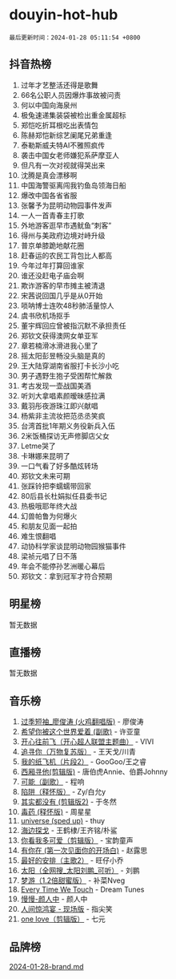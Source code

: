# douyin-hot-hub

`最后更新时间：2024-01-28 05:11:54 +0800`

## 抖音热榜

1. 过年才艺整活还得是歌舞
1. 66名公职人员因爆炸事故被问责
1. 何以中国向海泉州
1. 极兔速递集装袋被检出重金属超标
1. 郑恺吃折耳根吃出表情包
1. 陈赫郑恺新综艺阑尾兄弟重逢
1. 泰勒斯威夫特AI不雅照疯传
1. 袭击中国女老师嫌犯系萨摩亚人
1. 但凡有一次对视就得哭出来
1. 沈腾是真会漂移啊
1. 中国海警驱离闯我钓鱼岛领海日船
1. 爆改中国各省省服
1. 张馨予为昆明动物园事件发声
1. 一人一首青春主打歌
1. 外地游客逛早市遇鱿鱼“刺客”
1. 得州与美政府边境对峙升级
1. 普京单膝跪地献花圈
1. 赶春运的农民工背包比人都高
1. 今年过年打算回谁家
1. 谁还没赶电子庙会啊
1. 欺诈游客的早市摊主被清退
1. 宋茜说回国几乎是从0开始
1. 唢呐博士连吹48秒肺活量惊人
1. 虞书欣机场抠手
1. 董宇辉回应曾被指沉默不承担责任
1. 郑钦文获得澳网女单亚军
1. 章若楠滑冰滑进我心里了
1. 摇太阳彭昱畅没头脑是真的
1. 王大陆穿湖南省服打卡长沙小吃
1. 男子遇野生狍子受困帮忙解救
1. 考古发现一壶战国美酒
1. 听刘大拿唱素颜暧昧感拉满
1. 戴羽彤夜游珠江即兴献唱
1. 杨紫非主流妆把范丞丞笑疯
1. 台湾首批1年期义务役新兵入伍
1. 2米饭桶探访无声修脚店父女
1. Letme哭了
1. 卡琳娜来昆明了
1. 一口气看了好多酷炫转场
1. 郑钦文未来可期
1. 张踩铃把李蠕蠕带回家
1. 80后县长杜娟拟任县委书记
1. 热极哦耶年终大战
1. 幻兽帕鲁为何爆火
1. 和朋友见面一起拍
1. 难生恨翻唱
1. 动协科学家谈昆明动物园猴猫事件
1. 梁祯元唱了日不落
1. 年会不能停孙艺洲暖心幕后
1. 郑钦文：拿到冠军才符合预期

## 明星榜

暂无数据

## 直播榜

暂无数据

## 音乐榜

1. [过季短袖_廖俊涛 (火鸡翻唱版)](https://sf6-cdn-tos.douyinstatic.com/obj/tos-cn-ve-2774/ogQVJl0tRBKxQgZji7YClFEBrVDeHpPTWfCZbQ) - 廖俊涛
1. [希望你被这个世界爱着 (副歌)](https://sf86-cdn-tos.douyinstatic.com/obj/tos-cn-ve-2774/oUHCmWQfZlE3QQBKBeD8rCFLpJzPgCpImhsxMt) - 许亚童
1. [开心往前飞（开心超人联盟主题曲）](https://sf86-cdn-tos.douyinstatic.com/obj/tos-cn-ve-2774/9d8fb7c82cf1421fb93a9fe925275e0a) - VIVI
1. [追寻你（万物复苏版）](https://sf86-cdn-tos.douyinstatic.com/obj/tos-cn-ve-2774/oYeAZJsbjIDit9APmBg8u6uDUQnHmoCf3gbo74) - 王天戈/川青
1. [我的纸飞机（片段2）](https://sf86-cdn-tos.douyinstatic.com/obj/tos-cn-ve-2774/oM2ZrKcg2CD5AeRB2gkeXOFB1IxAGJdZPazYHf) - GooGoo/王之睿
1. [西厢寻他(剪辑版)](https://sf3-cdn-tos.douyinstatic.com/obj/tos-cn-ve-2774/oUsAVfAQKlRNxEv5qxvIB8o5qmIWUcXbzJKJhw) - 唐伯虎Annie、伯爵Johnny
1. [可能（副歌）](https://sf86-cdn-tos.douyinstatic.com/obj/tos-cn-ve-2774/cde1731888894259b333569393c2fb51) - 程响
1. [陷阱（释怀版）](https://sf6-cdn-tos.douyinstatic.com/obj/tos-cn-ve-2774/oE8C21LeZrzKLDFfQYgMzx4GAIHageG5IzayY7) - Zy/白允y
1. [其实都没有 (剪辑版2)](https://sf6-cdn-tos.douyinstatic.com/obj/tos-cn-ve-2774/oEBNQenHZtBhxYjGgUDQk0BCHTigQafgFlbQ7k) - 于冬然
1. [毒药 (释怀版)](https://sf86-cdn-tos.douyinstatic.com/obj/tos-cn-ve-2774/oYILMEAzspdZBIzy4frJNB8ZHPHWAhiwowd4Ad) - 周星星
1. [universe (sped up)](https://sf86-cdn-tos.douyinstatic.com/obj/tos-cn-ve-2774/oIQnurQLDCsdYeegkM4CKuVb23MZBXtX6QB8bv) - thuy
1. [海边探戈](https://sf86-cdn-tos.douyinstatic.com/obj/tos-cn-ve-2774/os9gE0VQCGqt6VQkZDyBBYvfSDY0QFe3vVmubn) - 王鹤棣/王齐铭/朴鲨
1. [你看我多可爱（剪辑版）](https://sf86-cdn-tos.douyinstatic.com/obj/tos-cn-ve-2774/018d241ee66a4a189b2fa9ea2fe3363d) - 宝韵童声
1. [有你在 (第一次见面你的开场白)](https://sf86-cdn-tos.douyinstatic.com/obj/tos-cn-ve-2774/oAthrQ3ClJBfI57uBoFEgNDYtNCZ0TSYQQfxQ0) - 赵露思
1. [最好的安排（主歌2）](https://sf86-cdn-tos.douyinstatic.com/obj/tos-cn-ve-2774/oMMZX1DuHpMwgoDztBmZswgQnbCeeANZxBHkFY) - 旺仔小乔
1. [太阳（全网搜_太阳刘鹏_可听）](https://sf3-cdn-tos.douyinstatic.com/obj/tos-cn-ve-2774/ogWbyIQnlBFImVbeDocRdCIYtBHlbJXgfZMvgz) - 刘鹏
1. [梦游（1.2倍甜蜜版）](https://sf6-cdn-tos.douyinstatic.com/obj/tos-cn-ve-2774/o4gyAUm8hwufoEABmwVIiQtHsFuGzAEEWtNMzo) - 补菜Nveg
1. [Every Time We Touch](https://sf3-cdn-tos.douyinstatic.com/obj/tos-cn-ve-2774/ogN6lUKQeBBfEVhIOMikG1CcJjugxk1tztZyhP) - Dream Tunes
1. [慢慢-颜人中](https://sf3-cdn-tos.douyinstatic.com/obj/tos-cn-ve-2774/ocjHNfBXdBxQNC8ZGAeoLMFTUgtBg8bkExunDC) - 颜人中
1. [人间惊鸿宴 - 现场版](https://sf3-cdn-tos.douyinstatic.com/obj/tos-cn-ve-2774/osF4mrPePAf2Yv8Wfr5fATCHZwL5h1QiGQAKwz) - 指尖笑
1. [one love（剪辑版）](https://sf86-cdn-tos.douyinstatic.com/obj/tos-cn-ve-2774/o4utbbKzHedACBQ0bkG7ZBgUvDQzbBDnYd1f1k) - 七元

## 品牌榜

[2024-01-28-brand.md](2024-01-28-brand.md)
